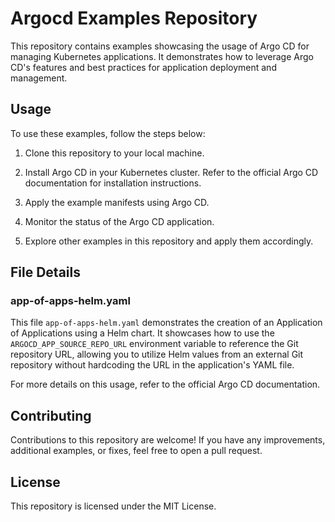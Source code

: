 # Argocd Examples Repository

This repository contains examples showcasing the usage of Argo CD for managing Kubernetes applications. It demonstrates how to leverage Argo CD's features and best practices for application deployment and management.

## Usage

To use these examples, follow the steps below:

1. Clone this repository to your local machine.

2. Install Argo CD in your Kubernetes cluster. Refer to the official Argo CD documentation for installation instructions.

3. Apply the example manifests using Argo CD.

4. Monitor the status of the Argo CD application.

5. Explore other examples in this repository and apply them accordingly.

## File Details

### app-of-apps-helm.yaml

This file `app-of-apps-helm.yaml` demonstrates the creation of an Application of Applications using a Helm chart. It showcases how to use the `ARGOCD_APP_SOURCE_REPO_URL` environment variable to reference the Git repository URL, allowing you to utilize Helm values from an external Git repository without hardcoding the URL in the application's YAML file.

For more details on this usage, refer to the official Argo CD documentation.

## Contributing

Contributions to this repository are welcome! If you have any improvements, additional examples, or fixes, feel free to open a pull request.

## License

This repository is licensed under the MIT License.

